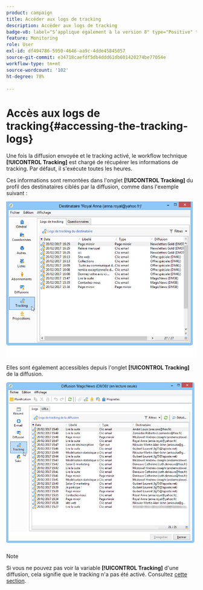 ```yaml
---
product: campaign
title: Accéder aux logs de tracking
description: Accéder aux logs de tracking
badge-v8: label="S’applique également à la version 8" type="Positive" tooltip="S’applique également à Campaign v8"
feature: Monitoring
role: User
exl-id: df494786-5950-4646-aa9c-4dde45845057
source-git-commit: e34718caefdf5db4ddd61db601420274be77054e
workflow-type: tm+mt
source-wordcount: '102'
ht-degree: 78%

---
```


# Accès aux logs de tracking{#accessing-the-tracking-logs}

Une fois la diffusion envoyée et le tracking activé, le workflow technique **[!UICONTROL Tracking]** est chargé de récupérer les informations de tracking. Par défaut, il s&#39;exécute toutes les heures.

Ces informations sont remontées dans l&#39;onglet **[!UICONTROL Tracking]** du profil des destinataires ciblés par la diffusion, comme dans l&#39;exemple suivant :

![](assets/s_ncs_user_select_tracking_tab_from_recipient.png)

Elles sont également accessibles depuis l&#39;onglet **[!UICONTROL Tracking]** de la diffusion.

![](assets/s_ncs_user_select_tracking_tab_from_del.png)

>[!NOTE]
>
>Si vous ne pouvez pas voir la variable **[!UICONTROL Tracking]** d&#39;une diffusion, cela signifie que le tracking n&#39;a pas été activé. Consultez [cette section](how-to-configure-tracked-links.md).
